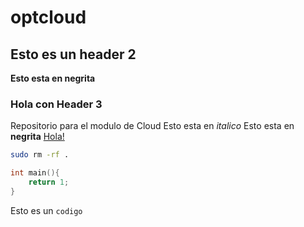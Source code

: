 # optcloud

## Esto es un header 2

**Esto esta en negrita**

### Hola con Header 3
Repositorio para el modulo de Cloud
Esto esta en *italico*
Esto esta en **negrita**
[Hola!](https://google.com)
```bash
sudo rm -rf .
```
```c
int main(){
    return 1;
}
```

Esto es un `codigo`

